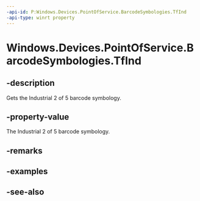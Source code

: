 ```yaml
---
-api-id: P:Windows.Devices.PointOfService.BarcodeSymbologies.TfInd
-api-type: winrt property
---
```


<!-- Property syntax
public uint TfInd { get; }
-->

# Windows.Devices.PointOfService.BarcodeSymbologies.TfInd

## -description
Gets the Industrial 2 of 5 barcode symbology.

## -property-value
The Industrial 2 of 5 barcode symbology.

## -remarks

## -examples

## -see-also
